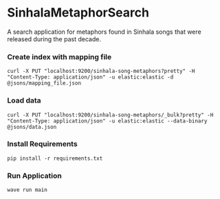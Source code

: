 # SinhalaMetaphorSearch
A search application for metaphors found in Sinhala songs that were released during the past decade.

### Create index with mapping file
```
curl -X PUT "localhost:9200/sinhala-song-metaphors?pretty" -H "Content-Type: application/json" -u elastic:elastic -d @jsons/mapping_file.json
```


### Load data
```
curl -X PUT "localhost:9200/sinhala-song-metaphors/_bulk?pretty" -H "Content-Type: application/json" -u elastic:elastic --data-binary @jsons/data.json
```

### Install Requirements
```
pip install -r requirements.txt
```

### Run Application
```
wave run main
```

